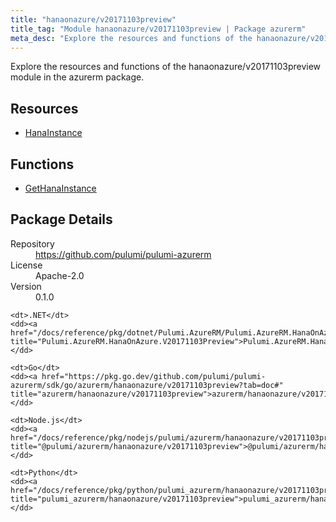 ```yaml
---
title: "hanaonazure/v20171103preview"
title_tag: "Module hanaonazure/v20171103preview | Package azurerm"
meta_desc: "Explore the resources and functions of the hanaonazure/v20171103preview module in the azurerm package."
---
```


<!-- WARNING: this file was generated by Pulumi Docs Generator. -->
<!-- Do not edit by hand unless you're certain you know what you are doing! -->

Explore the resources and functions of the hanaonazure/v20171103preview module in the azurerm package.

<h2 id="resources">Resources</h2>
<ul class="api">
    <li><a href="hanainstance" title="HanaInstance"><span class="symbol resource"></span>HanaInstance</a></li>
</ul>

<h2 id="functions">Functions</h2>
<ul class="api">
    <li><a href="gethanainstance" title="GetHanaInstance"><span class="symbol function"></span>GetHanaInstance</a></li>
</ul>

<h2 id="package-details">Package Details</h2>
<dl class="package-details">
	<dt>Repository</dt>
	<dd><a href="https://github.com/pulumi/pulumi-azurerm">https://github.com/pulumi/pulumi-azurerm</a></dd>
	<dt>License</dt>
	<dd>Apache-2.0</dd>
	<dt>Version</dt>
	<dd>0.1.0</dd>
</dl>



<dl class="tabular">

    <dt>.NET</dt>
    <dd><a href="/docs/reference/pkg/dotnet/Pulumi.AzureRM/Pulumi.AzureRM.HanaOnAzure.V20171103Preview.html" title="Pulumi.AzureRM.HanaOnAzure.V20171103Preview">Pulumi.AzureRM.HanaOnAzure.V20171103Preview</a></dd>

    <dt>Go</dt>
    <dd><a href="https://pkg.go.dev/github.com/pulumi/pulumi-azurerm/sdk/go/azurerm/hanaonazure/v20171103preview?tab=doc#" title="azurerm/hanaonazure/v20171103preview">azurerm/hanaonazure/v20171103preview</a></dd>

    <dt>Node.js</dt>
    <dd><a href="/docs/reference/pkg/nodejs/pulumi/azurerm/hanaonazure/v20171103preview/#" title="@pulumi/azurerm/hanaonazure/v20171103preview">@pulumi/azurerm/hanaonazure/v20171103preview</a></dd>

    <dt>Python</dt>
    <dd><a href="/docs/reference/pkg/python/pulumi_azurerm/hanaonazure/v20171103preview" title="pulumi_azurerm/hanaonazure/v20171103preview">pulumi_azurerm/hanaonazure/v20171103preview</a></dd>

</dl>


